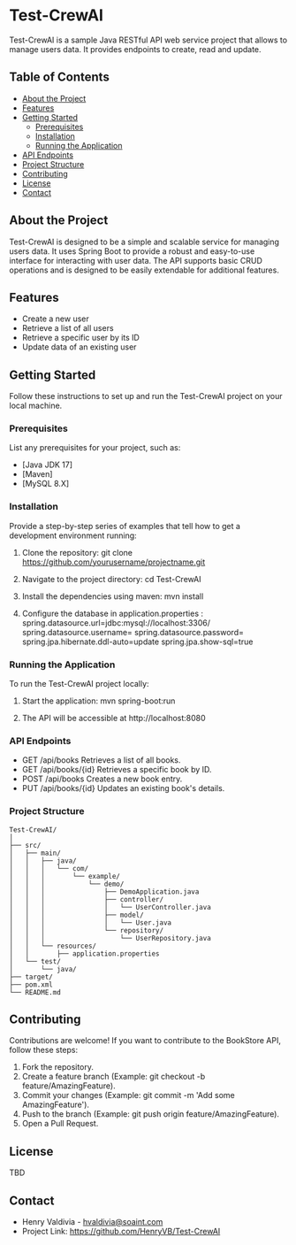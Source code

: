 # Test-CrewAI

Test-CrewAI is a sample Java RESTful API web service project that allows to manage users data. It provides endpoints to create, read and update.

## Table of Contents

- [About the Project](#about-the-project)
- [Features](#features)
- [Getting Started](#getting-started)
  - [Prerequisites](#prerequisites)
  - [Installation](#installation)
  - [Running the Application](#running-the-application)
- [API Endpoints](#api-endpoints)
- [Project Structure](#project-structure)
- [Contributing](#contributing)
- [License](#license)
- [Contact](#contact)

## About the Project

Test-CrewAI is designed to be a simple and scalable service for managing users data. It uses Spring Boot to provide a robust and easy-to-use interface for interacting with user data. The API supports basic CRUD operations and is designed to be easily extendable for additional features.

## Features

- Create a new user
- Retrieve a list of all users
- Retrieve a specific user by its ID
- Update data of an existing user

## Getting Started

Follow these instructions to set up and run the Test-CrewAI project on your local machine.

### Prerequisites

List any prerequisites for your project, such as:

- [Java JDK 17]
- [Maven]
- [MySQL 8.X]

### Installation

Provide a step-by-step series of examples that tell how to get a development environment running:

1. Clone the repository:
   git clone https://github.com/yourusername/projectname.git

2. Navigate to the project directory:
	cd Test-CrewAI

3. Install the dependencies using maven:
	mvn install

4. Configure the database in application.properties :
	spring.datasource.url=jdbc:mysql://localhost:3306/<yourdatabasename>
	spring.datasource.username=<your database user name>
	spring.datasource.password=<your database user password>
	spring.jpa.hibernate.ddl-auto=update
	spring.jpa.show-sql=true
	
### Running the Application

To run the Test-CrewAI project locally:
1. Start the application:
	mvn spring-boot:run

2. The API will be accessible at http://localhost:8080


### API Endpoints
- GET /api/books
	Retrieves a list of all books.
- GET /api/books/{id}
	Retrieves a specific book by ID.
- POST /api/books
	Creates a new book entry.
- PUT /api/books/{id}
	Updates an existing book's details.

### Project Structure
	Test-CrewAI/
	│
	├── src/
	│   ├── main/
	│   │   ├── java/
	│   │   │   └── com/
	│   │   │       └── example/
	│   │   │       	└── demo/	
	│   │   │           	├── DemoApplication.java
	│   │   │           	├── controller/
	│   │   │           	│   └── UserController.java
	│   │   │           	├── model/
	│   │   │           	│   └── User.java
	│   │   │           	└── repository/
	│   │   │               	└── UserRepository.java
	│   │   └── resources/
	│   │       ├── application.properties
	│   └── test/
	│       └── java/
	├── target/
	├── pom.xml
	└── README.md

## Contributing
Contributions are welcome! If you want to contribute to the BookStore API, follow these steps:

1. Fork the repository.
2. Create a feature branch (Example: git checkout -b feature/AmazingFeature).
3. Commit your changes (Example: git commit -m 'Add some AmazingFeature').
4. Push to the branch (Example: git push origin feature/AmazingFeature).
5. Open a Pull Request.

## License
TBD
## Contact

- Henry Valdivia - hvaldivia@soaint.com
- Project Link: https://github.com/HenryVB/Test-CrewAI


